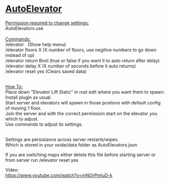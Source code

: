 <h1 class=" d-flex flex-wrap flex-items-center wb-break-word f3 text-normal"><strong class="mr-2 flex-self-stretch"><a href="https://github.com/bmgjet/AutoElevator" data-pjax="#js-repo-pjax-container">AutoElevator</a></strong></h1>
<p><span style="text-decoration: underline;">Permission required to change settings:</span><br />AutoElevators.use<br /><br /><span style="text-decoration: underline;">Commands:</span><br />/elevator&nbsp;&nbsp; (Show help menu)<br />/elevator floors X (X number of floors, use negitive numbers to go down instead of up)<br />/elevator return Bool (true or false if you want it to auto return after delay)<br />/elevator delay X (X number of seconds before it auto returns)<br />/elevator reset yes (Clears saved data)</p>
<p><br /><span style="text-decoration: underline;">How To:<br /></span>Place down "Elevator Lift Static" in rust edit where you want them to spawn.<br />Install plugin as usual.<br />Start server and elevators will spawn in those postions with default config of moving 1 floor.<br />Join the server and with the correct permission start on the elevator you which to adjust.<br />Use commands to adjust its settings.<br /><br /></p>
<p>Settings are persistance across server restarts/wipes.<br />Which is stored in your oxide/data folder as AutoElevators.json</p>
<p>If you are switching maps either delete this file before starting server or from server run /elevator reset yes</p>
<p>Video: <br /><a href="https://www.youtube.com/watch?v=mNOrPmluD-k">https://www.youtube.com/watch?v=mNOrPmluD-k</a></p>
